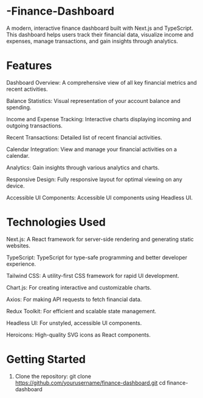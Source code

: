 # -Finance-Dashboard
A modern, interactive finance dashboard built with Next.js and TypeScript. This dashboard helps users track their financial data, visualize income and expenses, manage transactions, and gain insights through analytics.

# Features
Dashboard Overview: A comprehensive view of all key financial metrics and recent activities.

Balance Statistics: Visual representation of your account balance and spending.

Income and Expense Tracking: Interactive charts displaying incoming and outgoing transactions.

Recent Transactions: Detailed list of recent financial activities.

Calendar Integration: View and manage your financial activities on a calendar.

Analytics: Gain insights through various analytics and charts.

Responsive Design: Fully responsive layout for optimal viewing on any device.

Accessible UI Components: Accessible UI components using Headless UI.

# Technologies Used
Next.js: A React framework for server-side rendering and generating static websites.

TypeScript: TypeScript for type-safe programming and better developer experience.

Tailwind CSS: A utility-first CSS framework for rapid UI development.

Chart.js: For creating interactive and customizable charts.

Axios: For making API requests to fetch financial data.

Redux Toolkit: For efficient and scalable state management.

Headless UI: For unstyled, accessible UI components.

Heroicons: High-quality SVG icons as React components.

# Getting Started
1. Clone the repository:
   git clone https://github.com/yourusername/finance-dashboard.git
   cd finance-dashboard
